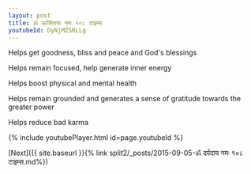 ```yaml
---
layout: post
title: ॐ ऊर्जिताया नमः १०८ टाइम्स
youtubeId: DyNjMZSRLLg
---
```

 
 
Helps get goodness, bliss and peace and God's blessings
 
Helps remain focused, help generate inner energy 
 
Helps boost physical and mental health 
 
Helps remain grounded and generates a sense of gratitude towards the greater power 
 
Helps reduce bad karma
 
 
 
 


{% include youtubePlayer.html id=page.youtubeId %}
 
[Next]({{ site.baseurl }}{% link  split2/_posts/2015-09-05-ॐ दर्पदाय नमः १०८ टाइम्स.md%})
 
